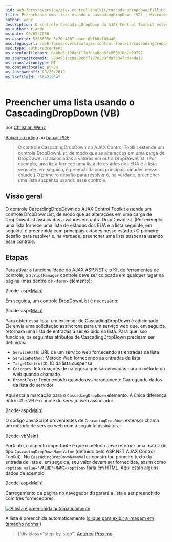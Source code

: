 ```yaml
---
uid: web-forms/overview/ajax-control-toolkit/cascadingdropdown/filling-a-list-using-cascadingdropdown-vb
title: Preenchendo uma lista usando o CascadingDropDown (VB) | Microsoft Docs
author: wenz
description: O controle CascadingDropDown do AJAX Control Toolkit estende um controle DropDownList, de modo que as alterações em uma carga de DropDownList associado valores em anoth...
ms.author: riande
ms.date: 06/02/2008
ms.assetid: 5236695e-5c70-4887-baee-0bfb0afb3448
msc.legacyurl: /web-forms/overview/ajax-control-toolkit/cascadingdropdown/filling-a-list-using-cascadingdropdown-vb
msc.type: authoredcontent
ms.openlocfilehash: b4bbe5c120a6f17a7dca08e6fc855018a2e23797
ms.sourcegitcommit: 289e051cc8a90e8f7127e239fda73047bde4de12
ms.translationtype: MT
ms.contentlocale: pt-BR
ms.lasthandoff: 03/25/2019
ms.locfileid: "58421954"
---
```

<a name="filling-a-list-using-cascadingdropdown-vb"></a>Preencher uma lista usando o CascadingDropDown (VB)
====================
por [Christian Wenz](https://github.com/wenz)

[Baixar o código](http://download.microsoft.com/download/9/0/7/907760b1-2c60-4f81-aeb6-ca416a573b0d/cascadingdropdown0.vb.zip) ou [baixar PDF](http://download.microsoft.com/download/2/d/c/2dc10e34-6983-41d4-9c08-f78f5387d32b/cascadingdropdown0VB.pdf)

> O controle CascadingDropDown do AJAX Control Toolkit estende um controle DropDownList, de modo que as alterações em uma carga de DropDownList associadas a valores em outra DropDownList. (Por exemplo, uma lista fornece uma lista de estados dos EUA e a lista seguinte, em seguida, é preenchida com principais cidades nesse estado.) O primeiro desafio para resolver é, na verdade, preencher uma lista suspensa usando esse controle.


## <a name="overview"></a>Visão geral

O controle CascadingDropDown do AJAX Control Toolkit estende um controle DropDownList, de modo que as alterações em uma carga de DropDownList associadas a valores em outra DropDownList. (Por exemplo, uma lista fornece uma lista de estados dos EUA e a lista seguinte, em seguida, é preenchida com principais cidades nesse estado.) O primeiro desafio para resolver é, na verdade, preencher uma lista suspensa usando esse controle.

## <a name="steps"></a>Etapas

Para ativar a funcionalidade do AJAX ASP.NET e o Kit de ferramentas de controle, o `ScriptManager` controle deve ser colocada em qualquer lugar na página (mas dentro de `<form>` elemento):

[!code-aspx[Main](filling-a-list-using-cascadingdropdown-vb/samples/sample1.aspx)]

Em seguida, um controle DropDownList é necessário:

[!code-aspx[Main](filling-a-list-using-cascadingdropdown-vb/samples/sample2.aspx)]

Para obter essa lista, um extensor de CascadingDropDown é adicionado. Ele envia uma solicitação assíncrona para um serviço web que, em seguida, retornará uma lista de entradas a ser exibido na lista. Para que isso funcione, os seguintes atributos de CascadingDropDown precisam ser definidas:

- `ServicePath`: URL de um serviço web fornecendo as entradas da lista
- `ServiceMethod`: Método Web fornecendo as entradas da lista
- `TargetControlID`: ID da lista suspensa
- `Category`: Informações de categoria que são enviadas para o método da web quando chamado
- `PromptText`: Texto exibido quando assincronamente Carregando dados da lista do servidor

Aqui está a marcação para o `CascadingDropDown` elemento. A única diferença entre c# e VB é o nome do serviço web associado:

[!code-aspx[Main](filling-a-list-using-cascadingdropdown-vb/samples/sample3.aspx)]

O código JavaScript provenientes de `CascadingDropDown` extensor chama um método de serviço web com a seguinte assinatura:

[!code-vb[Main](filling-a-list-using-cascadingdropdown-vb/samples/sample4.vb)]

Portanto, o aspecto importante é que o método deve retornar uma matriz do tipo `CascadingDropDownNameValue` (definido pelo ASP.NET AJAX Control Toolkit). No `CascadingDropDownNameValue` construtor, primeiro texto da entrada de lista e, em seguida, seu valor devem ser fornecidas, assim como `<option value="VALUE">NAME</option>` faria em HTML. Aqui estão alguns dados de exemplo:

[!code-aspx[Main](filling-a-list-using-cascadingdropdown-vb/samples/sample5.aspx)]

Carregamento da página no navegador disparará a lista a ser preenchido com três fornecedores.


[![A lista é preenchida automaticamente](filling-a-list-using-cascadingdropdown-vb/_static/image2.png)](filling-a-list-using-cascadingdropdown-vb/_static/image1.png)

A lista é preenchida automaticamente ([clique para exibir a imagem em tamanho normal](filling-a-list-using-cascadingdropdown-vb/_static/image3.png))

> [!div class="step-by-step"]
> [Anterior](using-auto-postback-with-cascadingdropdown-cs.md)
> [Próximo](using-cascadingdropdown-with-a-database-vb.md)
